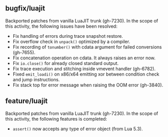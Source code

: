 ## bugfix/luajit

Backported patches from vanilla LuaJIT trunk (gh-7230). In the scope of this
activity, the following issues have been resolved:

* Fix handling of errors during trace snapshot restore.
* Fix overflow check in `unpack()` optimized by a compiler.
* Fix recording of `tonumber()` with cdata argument for failed conversions
  (gh-7655).
* Fix concatenation operation on cdata. It always raises an error now.
* Fix `io.close()` for already closed standard output.
* Fix trace execution and stitching inside vmevent handler (gh-6782).
* Fixed `emit_loadi()` on x86/x64 emitting xor between condition check
  and jump instructions.
* Fix stack top for error message when raising the OOM error (gh-3840).

## feature/luajit
Backported patches from vanilla LuaJIT trunk (gh-7230). In the scope of this
activity, the following features is completed:

* `assert()` now accepts any type of error object (from Lua 5.3).
